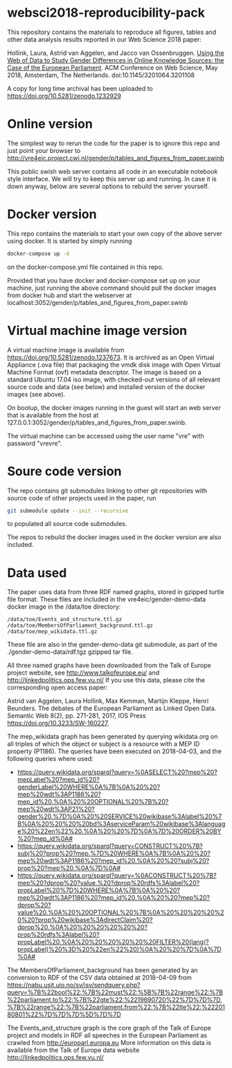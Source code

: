 # websci2018-reproducibility-pack
This repository contains the materials to reproduce all figures, tables and other data analysis results reported in our Web Science 2018 paper: 

Hollink, Laura, Astrid van Aggelen, and Jacco van Ossenbruggen. 
[Using the Web of Data to Study Gender Differences in Online Knowledge Sources: the Case of the European Parliament](https://ir.cwi.nl/pub/27616). 
ACM Conference on Web Science, May 2018, Amsterdam, The Netherlands. doi:10.1145/3201064.3201108

A copy for long time archival has been uploaded to https://doi.org/10.5281/zenodo.1232929

# Online version
The simplest way to rerun the code for the paper is to ignore this repo and just point your browser to http://vre4eic.project.cwi.nl/gender/p/tables_and_figures_from_paper.swinb

This public swish web server contains all code in an executable notebook style interface. We will try to keep this server up and running. In case it is down anyway, below are several options to rebuild the server yourself.

# Docker version
This repo contains the materials to start your own copy of the above server using docker. It is started by simply running 

```bash
docker-compose up -d
``` 
on the docker-compose.yml file contained in this repo. 

Provided that you have docker and docker-compose set up on your machine, just running the above command should pull the docker images from docker hub and start the webserver at localhost:3052/gender/p/tables_and_figures_from_paper.swinb

# Virtual machine image version
A virtual machine image is available from https://doi.org/10.5281/zenodo.1237673. It is archived as an Open Virtual Appliance (.ova file) that packaging the vmdk disk image with Open Virtual Machine Format (ovf) metadata descriptor. The image is based on a standard Ubuntu 17.04 iso image, with checked-out versions of all relevant source code and data (see below) and installed version of the docker images (see above).

On bootup, the docker images running in the guest will start an web server that is available from the host at 127.0.0.1:3052/gender/p/tables_and_figures_from_paper.swinb.

The virtual machine can be accessed using the user name "vre" with password "vrevre".

# Soure code version
The repo contains git submodules linking to other git repositories with source code of other projects used in the paper, run
```bash
git submodule update --init --recursive
```
to populated all source code submodules. 

The repos to rebuild the docker images used in the docker version are also included.

# Data used
The paper uses data from three RDF named graphs, stored in gzipped turtle file format. These files are included in the vre4eic/gender-demo-data docker image in the /data/toe directory: 
```
/data/toe/Events_and_structure.ttl.gz
/data/toe/MembersOfParliament_background.ttl.gz
/data/toe/mep_wikidata.ttl.gz
```

These file are also in the gender-demo-data git submodule, as part of the ./gender-demo-data/rdf.tgz gzipped tar file.

All three named graphs have been downloaded from the Talk of Europe project website, see http://www.talkofeurope.eu/ and http://linkedpolitics.ops.few.vu.nl/
If you use this data, please cite the corresponding open access paper:

Astrid van Aggelen, Laura Hollink, Max Kemman, Martijn Kleppe, Henri Beunders. The debates of the European Parliament as Linked Open Data. Semantic Web 8(2), pp. 271-281, 2017, IOS Press
https://doi.org/10.3233/SW-160227.

The mep\_wikidata graph has been generated by querying wikidata.org on all triples of which the object or subject is a resource with a MEP ID property (P1186).
The queries have been executed on 2018-04-03, and the following queries where used:
* https://query.wikidata.org/sparql?query=%0ASELECT%20?mep%20?mepLabel%20?mep_id%20?genderLabel%20WHERE%0A%7B%0A%20%20?mep%20wdt%3AP1186%20?mep_id%20.%0A%20%20OPTIONAL%20%7B%20?mep%20wdt%3AP21%20?gender%20.%7D%0A%20%20SERVICE%20wikibase%3Alabel%20%7B%0A%20%20%20%20bd%3AserviceParam%20wikibase%3Alanguage%20%22en%22%20.%0A%20%20%7D%0A%7D%20ORDER%20BY%20?mep_id%0A#
* https://query.wikidata.org/sparql?query=CONSTRUCT%20%7B?subj%20?prop%20?mep.%7D%20WHERE%0A%7B%0A%20%20?mep%20wdt%3AP1186%20?mep_id%20.%0A%20%20?subj%20?prop%20?mep%20.%0A%7D%0A#
* https://query.wikidata.org/sparql?query=%0ACONSTRUCT%20%7B?mep%20?dprop%20?value.%20?dprop%20rdfs%3Alabel%20?propLabel%20%7D%20WHERE%0A%7B%0A%20%20?mep%20wdt%3AP1186%20?mep_id%20.%0A%20%20?mep%20?dprop%20?value%20.%0A%20%20OPTIONAL%20%7B%0A%20%20%20%20%20%20?prop%20wikibase%3AdirectClaim%20?dprop%20.%0A%20%20%20%20%20%20?prop%20rdfs%3Alabel%20?propLabel%20.%0A%20%20%20%20%20%20FILTER%20(lang(?propLabel)%20%3D%20%22en%22%20)%0A%20%20%7D%0A%7D%0A#

The MembersOfParliament\_background has been generated by an conversion to RDF of the CSV data obtained at 2018-04-09 from https://nabu.usit.uio.no/sv/isv/sendquery.php?query=%7B%22bool%22:%7B%22must%22:%5B%7B%22range%22:%7B%22parliament.to%22:%7B%22gte%22:%2219690720%22%7D%7D%7D,%7B%22range%22:%7B%22parliament.from%22:%7B%22lte%22:%2220180801%22%7D%7D%7D%5D%7D%7D

The Events\_and\_structure graph is the core graph of the Talk of Europe project and models in RDF all speeches in the European Parliament as crawled from http://europarl.europa.eu
More information on this data is available from the Talk of Europe data website http://linkedpolitics.ops.few.vu.nl/
